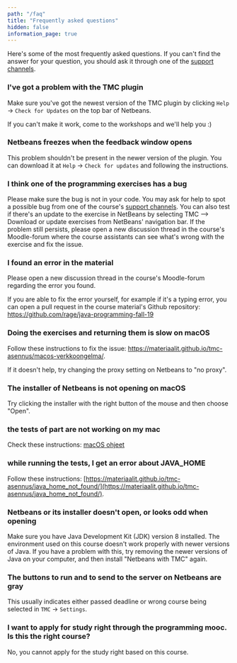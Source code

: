 ```yaml
---
path: "/faq"
title: "Frequently asked questions"
hidden: false
information_page: true
---
```


Here's some of the most frequently asked questions. If you can't find the answer for your question, you should ask it through one of the [support channels](/support-and-assistance).

<table-of-contents></table-of-contents>

### I've got a problem with the TMC plugin

Make sure you've got the newest version of the TMC plugin by clicking `Help` -> `Check for Updates` on the top bar of Netbeans.

If you can't make it work, come to the workshops and we'll help you :)

### Netbeans freezes when the feedback window opens

This problem shouldn't be present in the newer version of the plugin. You can download it at `Help` -> `Check for updates` and following the instructions.

### I think one of the programming exercises has a bug

Please make sure the bug is not in your code. You may ask for help to spot a possible bug from one of the course's [support channels](/support-and-assistance). You can also test if there's an update to the exercise in NetBeans by selecting TMC --> Download or update exercises from NetBeans' navigation bar. If the problem still persists, please open a new discussion thread in the course's Moodle-forum where the course assistants can see what's wrong with the exercise and fix the issue.

### I found an error in the material

Please open a new discussion thread in the course's Moodle-forum regarding the error you found.

If you are able to fix the error yourself, for example if it's a typing error, you can open a pull request in the course material's Github repository: https://github.com/rage/java-programming-fall-19


### Doing the exercises and returning them is slow on macOS

Follow these instructions to fix the issue: https://materiaalit.github.io/tmc-asennus/macos-verkkoongelma/.

If it doesn't help, try changing the proxy setting on Netbeans to "no proxy".

### The installer of Netbeans is not opening on macOS

Try clicking the installer with the right button of the mouse and then choose "Open".

### the tests of part are not working on my mac

Check these instructions: [macOS ohjeet](/macos-ohjeet)

### while running the tests, I get an error about JAVA_HOME

Follow these instructions: [https://materiaalit.github.io/tmc-asennus/java_home_not_found/](https://materiaalit.github.io/tmc-asennus/java_home_not_found/).

### Netbeans or its installer doesn't open, or looks odd when opening

Make sure you have Java Development Kit (JDK) version 8 installed. The environment used on this course doesn't work properly with newer versions of Java. If you have a problem with this, try removing the newer versions of Java on your computer, and then install "Netbeans with TMC" again.

### The buttons to run and to send to the server on Netbeans are gray

This usually indicates either passed deadline or wrong course being selected in `TMC` -> `Settings`.

### I want to apply for study right through the programming mooc. Is this the right course?

No, you cannot apply for the study right based on this course.
